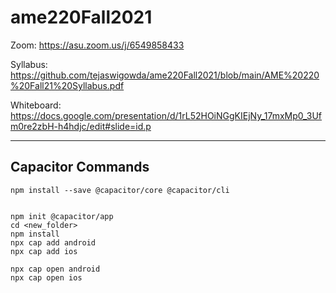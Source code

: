 # ame220Fall2021

Zoom: https://asu.zoom.us/j/6549858433

Syllabus: https://github.com/tejaswigowda/ame220Fall2021/blob/main/AME%20220%20Fall21%20Syllabus.pdf

Whiteboard: https://docs.google.com/presentation/d/1rL52HOiNGgKIEjNy_17mxMp0_3Ufm0re2zbH-h4hdjc/edit#slide=id.p



------

## Capacitor Commands

```
npm install --save @capacitor/core @capacitor/cli


npm init @capacitor/app
cd <new_folder>
npm install
npx cap add android
npx cap add ios

npx cap open android
npx cap open ios

```
